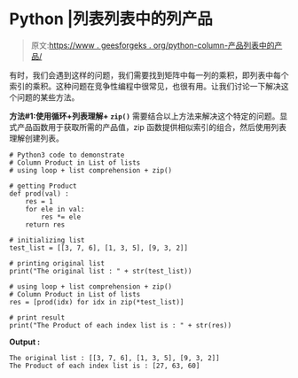 # Python |列表列表中的列产品

> 原文:[https://www . geesforgeks . org/python-column-产品列表中的产品/](https://www.geeksforgeeks.org/python-column-product-in-list-of-lists/)

有时，我们会遇到这样的问题，我们需要找到矩阵中每一列的乘积，即列表中每个索引的乘积。这种问题在竞争性编程中很常见，也很有用。让我们讨论一下解决这个问题的某些方法。

**方法#1:使用循环+列表理解+ `zip()`**
需要结合以上方法来解决这个特定的问题。显式产品函数用于获取所需的产品值，zip 函数提供相似索引的组合，然后使用列表理解创建列表。

```
# Python3 code to demonstrate
# Column Product in List of lists
# using loop + list comprehension + zip()

# getting Product
def prod(val) :
    res = 1 
    for ele in val:
        res *= ele
    return res 

# initializing list
test_list = [[3, 7, 6], [1, 3, 5], [9, 3, 2]]

# printing original list
print("The original list : " + str(test_list))

# using loop + list comprehension + zip()
# Column Product in List of lists
res = [prod(idx) for idx in zip(*test_list)]

# print result
print("The Product of each index list is : " + str(res))
```

**Output :**

```
The original list : [[3, 7, 6], [1, 3, 5], [9, 3, 2]]
The Product of each index list is : [27, 63, 60]

```